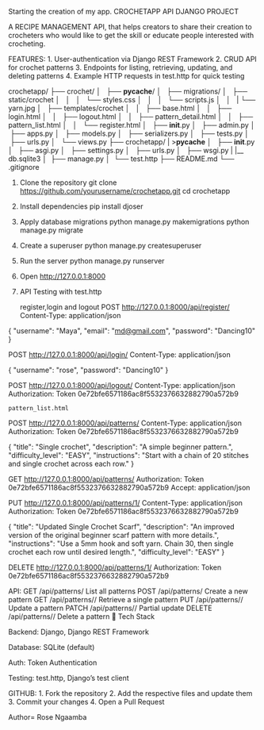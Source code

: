 Starting the creation of my app.   CROCHETAPP API DJANGO PROJECT

A RECIPE MANAGEMENT API, that helps creators to share their creation to crocheters who would like to get the skill or educate people interested with crocheting.
   
FEATURES:   1. User-authentication via Django REST Framework
            2. CRUD API for crochet patterns
            3. Endpoints for listing, retrieving, updating, and deleting patterns
            4. Example HTTP requests in test.http for quick testing

crochetapp/
├── crochet/
│   ├── __pycache__/
│   ├── migrations/
│   ├── static/crochet
│   │   │   └── styles.css
│   │   │   └── scripts.js
│   │   |   └── yarn.jpg
│   ├── templates/crochet
│   │   ├── base.html
│   │   ├── login.html
│   │   ├── logout.html
│   │   ├── pattern_detail.html
│   │   ├── pattern_list.html
│   │   └── register.html
│   ├── __init__.py
│   ├── admin.py
│   ├── apps.py
│   ├── models.py
│   ├── serializers.py
│   ├── tests.py
│   ├── urls.py
│   └── views.py
├── crochetapp/
|   >__pycache__ 
│   ├── __init__.py
│   ├── asgi.py
│   ├── settings.py
│   ├── urls.py
│   ├── wsgi.py
|  |__ db.sqlite3 
│  ├── manage.py
│  └── test.http
├── README.md
└── .gitignore

1. Clone the repository
git clone https://github.com/yourusername/crochetapp.git
cd crochetapp

2. Install dependencies
pip install djoser

3. Apply database migrations
python manage.py makemigrations
python manage.py migrate

4. Create a superuser
python manage.py createsuperuser

5. Run the server
python manage.py runserver

6. Open http://127.0.0.1:8000
 
7. API Testing with test.http
    
    register,login and logout
POST http://127.0.0.1:8000/api/register/
Content-Type: application/json

{
  "username": "Maya",
  "email": "md@gmail.com",
  "password": "Dancing10"
}

POST http://127.0.0.1:8000/api/login/
Content-Type: application/json

{
  "username": "rose",
  "password": "Dancing10"
}

POST http://127.0.0.1:8000/api/logout/
Content-Type: application/json
Authorization: Token 0e72bfe6571186ac8f5532376632882790a572b9
   
    pattern_list.html
POST http://127.0.0.1:8000/api/patterns/
Content-Type: application/json
Authorization: Token 0e72bfe6571186ac8f5532376632882790a572b9

{
  "title": "Single crochet",
  "description": "A simple beginner pattern.",
  "difficulty_level": "EASY",
  "instructions": "Start with a chain of 20 stitches and single crochet across each row."
}

GET http://127.0.0.1:8000/api/patterns/
Authorization: Token 0e72bfe6571186ac8f5532376632882790a572b9
Accept: application/json

PUT http://127.0.0.1:8000/api/patterns/1/
Content-Type: application/json
Authorization: Token 0e72bfe6571186ac8f5532376632882790a572b9

{
  "title": "Updated Single Crochet Scarf",
  "description": "An improved version of the original beginner scarf pattern with more details.",
  "instructions": "Use a 5mm hook and soft yarn. Chain 30, then single crochet each row until desired length.",
  "difficulty_level": "EASY"
}

DELETE http://127.0.0.1:8000/api/patterns/1/
Authorization: Token 0e72bfe6571186ac8f5532376632882790a572b9

API:
GET	/api/patterns/	List all patterns
POST	/api/patterns/	Create a new pattern
GET	/api/patterns/<id>/	Retrieve a single pattern
PUT	/api/patterns/<id>/	Update a pattern
PATCH	/api/patterns/<id>/	Partial update
DELETE	/api/patterns/<id>/	Delete a pattern
🧵 Tech Stack

Backend: Django, Django REST Framework

Database: SQLite (default)

Auth: Token Authentication

Testing: test.http, Django’s test client


GITHUB: 1. Fork the repository
        2. Add the respective files and update them
        3. Commit your changes
        4. Open a Pull Request

 Author= Rose Ngaamba

